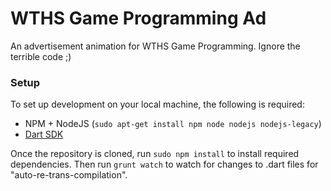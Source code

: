 # WTHS Game Programming Ad

An advertisement animation for WTHS Game Programming. Ignore the terrible code ;)

### Setup

To set up development on your local machine, the following is required:

- NPM + NodeJS (`sudo apt-get install npm node nodejs nodejs-legacy`)
- [Dart SDK](https://www.dartlang.org/downloads/)

Once the repository is cloned, run `sudo npm install` to install required dependencies. Then run `grunt watch` to watch for changes to .dart files for "auto-re-trans-compilation".
